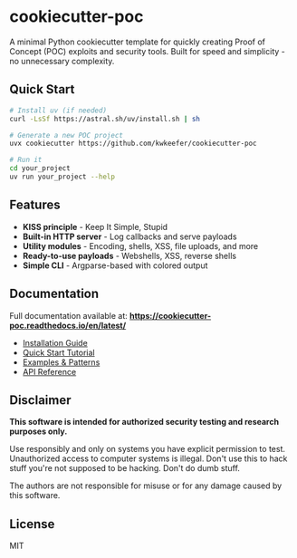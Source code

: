 # cookiecutter-poc

A minimal Python cookiecutter template for quickly creating Proof of Concept (POC) exploits and security tools. Built for speed and simplicity - no unnecessary complexity.

## Quick Start

```bash
# Install uv (if needed)
curl -LsSf https://astral.sh/uv/install.sh | sh

# Generate a new POC project
uvx cookiecutter https://github.com/kwkeefer/cookiecutter-poc

# Run it
cd your_project
uv run your_project --help
```

## Features

- **KISS principle** - Keep It Simple, Stupid
- **Built-in HTTP server** - Log callbacks and serve payloads
- **Utility modules** - Encoding, shells, XSS, file uploads, and more
- **Ready-to-use payloads** - Webshells, XSS, reverse shells
- **Simple CLI** - Argparse-based with colored output

## Documentation

Full documentation available at: **https://cookiecutter-poc.readthedocs.io/en/latest/**

- [Installation Guide](https://cookiecutter-poc.readthedocs.io/en/latest/installation.html)
- [Quick Start Tutorial](https://cookiecutter-poc.readthedocs.io/en/latest/quickstart.html)
- [Examples & Patterns](https://cookiecutter-poc.readthedocs.io/en/latest/examples.html)
- [API Reference](https://cookiecutter-poc.readthedocs.io/en/latest/api/index.html)

## Disclaimer

**This software is intended for authorized security testing and research purposes only.**

Use responsibly and only on systems you have explicit permission to test. Unauthorized access to computer systems is illegal. Don't use this to hack stuff you're not supposed to be hacking. Don't do dumb stuff.

The authors are not responsible for misuse or for any damage caused by this software.

## License

MIT